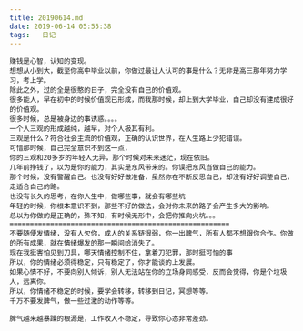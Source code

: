 ```yaml
---
title: 20190614.md
date: 2019-06-14 05:55:38
tags:   日记
---
```

    赚钱是心智，认知的变现。
    想想从小到大，截至你高中毕业以前，你做过最让人认可的事是什么？无非是高三那年努力学习，考上学。
    除此之外，过的全是很憨的日子，完全没有自己的价值观。
    很多能人，早在初中的时候价值观已形成，而我那时候，却上到大学毕业，自己却没有建成很好的价值观。
    很多时候，总是被身边的事诱惑。。。。
    一个人三观的形成越纯，越早，对个人极其有利。
    三观是什么？符合社会主流的价值观，正确的认识世界，在人生路上少犯错误。
    可惜那时候，自己完全意识不到这一点，
    你的三观和20多岁的年轻人无异，那个时候对未来迷茫，现在依旧。
    几年前挣钱了，以为是你的能力，其实是东风带来的。你误把东风当做自己的能力。
    那个时候，没有警醒自己。也没有好好做准备，虽然你在不断反思自己，却没有好好调整自己，走适合自己的路。
    也没有长久的思考，在你人生中，做哪些事，就会有哪些坑
    年轻的时候，你根本意识不到，那些不好的做法，会对你未来的路子会产生多大的影响。
    总以为你做的是正确的，殊不知，有时候无形中，会把你推向火坑。。。
    ======================================================
    不要随便发情绪，没有人欠你，成人的关系链很弱，你一出脾气，所有人都不想跟你合作。你做的所有成果，就在情绪爆发的那一瞬间给消失了。
    现在我挺害怕见到刀具，哪天情绪控制不住，拿着刀犯罪，那时挺可怕的事
    所以，你的情绪必须得稳定，只有稳定了，你才能谈的上发展。
    如果心情不好，不要向别人倾诉，别人无法站在你的立场身同感受，反而会觉得，你是个垃圾人，远离你。
    所以，你情绪不稳定的时候，要学会转移，转移到日记，冥想等等。
    千万不要发脾气，做一些过激的动作等等。
    
    脾气越来越暴躁的根源是，工作收入不稳定，导致你心态非常差劲。
    
